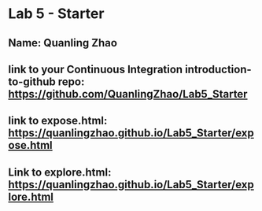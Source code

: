 # Lab 5 - Starter
## Name: Quanling Zhao
## link to your Continuous Integration introduction-to-github repo: https://github.com/QuanlingZhao/Lab5_Starter
## link to expose.html: https://quanlingzhao.github.io/Lab5_Starter/expose.html
## Link to explore.html: https://quanlingzhao.github.io/Lab5_Starter/explore.html
